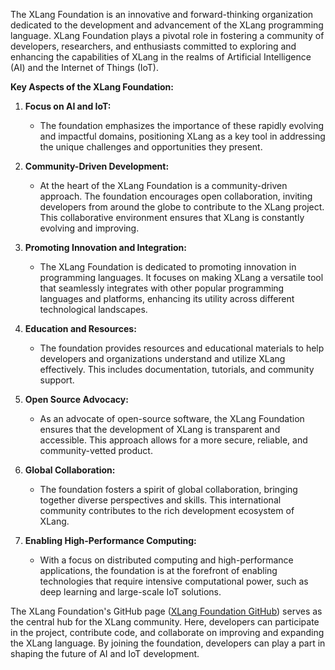The XLang Foundation is an innovative and forward-thinking organization dedicated to the development and advancement of the XLang programming language. XLang Foundation plays a pivotal role in fostering a community of developers, researchers, and enthusiasts committed to exploring and enhancing the capabilities of XLang in the realms of Artificial Intelligence (AI) and the Internet of Things (IoT).

**Key Aspects of the XLang Foundation:**

1. **Focus on AI and IoT:**
   - The foundation emphasizes the importance of these rapidly evolving and impactful domains, positioning XLang as a key tool in addressing the unique challenges and opportunities they present.

2. **Community-Driven Development:**
   - At the heart of the XLang Foundation is a community-driven approach. The foundation encourages open collaboration, inviting developers from around the globe to contribute to the XLang project. This collaborative environment ensures that XLang is constantly evolving and improving.

3. **Promoting Innovation and Integration:**
   - The XLang Foundation is dedicated to promoting innovation in programming languages. It focuses on making XLang a versatile tool that seamlessly integrates with other popular programming languages and platforms, enhancing its utility across different technological landscapes.

4. **Education and Resources:**
   - The foundation provides resources and educational materials to help developers and organizations understand and utilize XLang effectively. This includes documentation, tutorials, and community support.

5. **Open Source Advocacy:**
   - As an advocate of open-source software, the XLang Foundation ensures that the development of XLang is transparent and accessible. This approach allows for a more secure, reliable, and community-vetted product.

6. **Global Collaboration:**
   - The foundation fosters a spirit of global collaboration, bringing together diverse perspectives and skills. This international community contributes to the rich development ecosystem of XLang.

7. **Enabling High-Performance Computing:**
   - With a focus on distributed computing and high-performance applications, the foundation is at the forefront of enabling technologies that require intensive computational power, such as deep learning and large-scale IoT solutions.

The XLang Foundation's GitHub page ([XLang Foundation GitHub](https://github.com/xlang-foundation/xlang)) serves as the central hub for the XLang community. Here, developers can participate in the project, contribute code, and collaborate on improving and expanding the XLang language. By joining the foundation, developers can play a part in shaping the future of AI and IoT development.